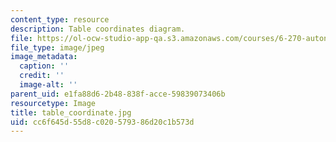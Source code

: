 ```yaml
---
content_type: resource
description: Table coordinates diagram.
file: https://ol-ocw-studio-app-qa.s3.amazonaws.com/courses/6-270-autonomous-robot-design-competition-january-iap-2005/cc6f645d55d8c020579386d20c1b573d_table_coordinate.jpg
file_type: image/jpeg
image_metadata:
  caption: ''
  credit: ''
  image-alt: ''
parent_uid: e1fa88d6-2b48-838f-acce-59839073406b
resourcetype: Image
title: table_coordinate.jpg
uid: cc6f645d-55d8-c020-5793-86d20c1b573d
---
```

